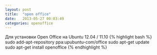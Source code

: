 ```yaml
---
layout: post
title:  "open office"
date:   2013-05-27 00:03:49
categories: openoffice
---
```

Для установки Open Office на Ubuntu 12.04 / 11.10
{% highlight bash %}
sudo add-apt-repository ppa:upubuntu-com/office
sudo apt-get update
sudo apt-get install openoffice
{% endhighlight %}

